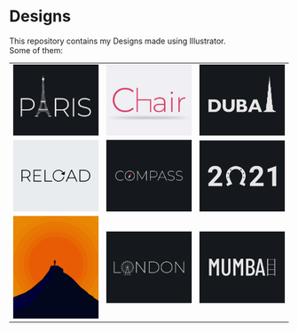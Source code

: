 # Designs
This repository contains my Designs made using Illustrator.<br>
Some of them:<br>
<table>
<tr><td><img src="./2020-12/png/18.12.2020.png"></td><td><img src="./2020-11/png/17.11.2020.png"></td><td><img src="./2020-12/png/14.12.2020.png"></td></tr>
<tr><td><img src="./2020-11/png/25.11.2020.png"></td><td><img src="./2020-12/png/12.12.2020.png"></td><td><img src="./2021-01/png/01.01.2021.png"></td></tr>
<tr><td><img src="./2020-11/png/15.11.2020.png"></td><td><img src="./2020-12/png/16.12.2020.png"></td><td><img src="./2020-12/png/27.12.2020.png"></td></tr>
</table>

